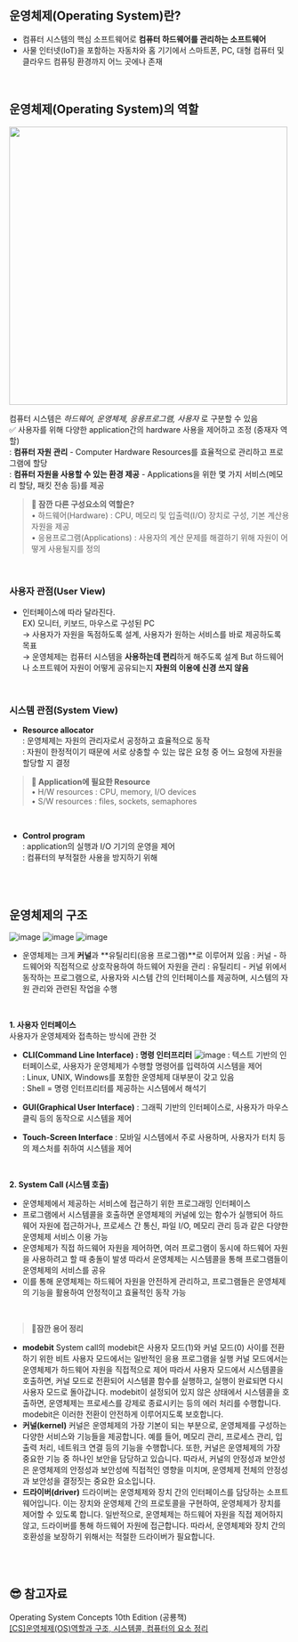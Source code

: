 ## 운영체제(Operating System)란?
- 컴퓨터 시스템의 핵심 소프트웨어로 **컴퓨터 하드웨어를 관리하는 소프트웨어**
- 사물 인터넷(IoT)을 포함하는 자동차와 홈 기기에서 스마트폰, PC, 대형 컴퓨터 및 클라우드 컴퓨팅 환경까지 어느 곳에나 존재 

<br>

## 운영체제(Operating System)의 역할
<p>
<img src="https://github.com/juijeong8324/CS-Study/assets/63052097/ae209e1e-fea7-4413-9a10-4577112c8e5d" width=500 />
</p>

컴퓨터 시스템은 _하드웨어, 운영체제, 응용프로그램, 사용자_ 로 구분할 수 있음         
✅ 사용자를 위해 다양한 application간의 hardware 사용을 제어하고 조정 (중재자 역할)         
: **컴퓨터 자원 관리** - Computer Hardware Resources를 효율적으로 관리하고 프로그램에 할당         
: **컴퓨터 자원을 사용할 수 있는 환경 제공** - Applications을 위한 몇 가지 서비스(메모리 할당, 패킷 전송 등)를 제공        

> **🤔 잠깐 다른 구성요소의 역할은?**           
• 하드웨어(Hardware) : CPU, 메모리 및 입출력(I/O) 장치로 구성, 기본 계산용 자원을 제공                 
• 응용프로그램(Applications) : 사용자의 계산 문제를 해결하기 위해 자원이 어떻게 사용될지를 정의     

<br>

### 사용자 관점(User View) 
- 인터페이스에 따라 달라진다.           
EX) 모니터, 키보드, 마우스로 구성된 PC            
→ 사용자가 자원을 독점하도록 설계, 사용자가 원하는 서비스를 바로 제공하도록 목표           
→ 운영체제는 컴퓨터 시스템을 **사용하는데 편리**하게 해주도록 설계 But 하드웨어나 소프트웨어 자원이 어떻게 공유되는지 **자원의 이용에 신경 쓰지 않음**          

<br>

### 시스템 관점(System View)
- **Resource allocator**        
: 운영체제는 자원의 관리자로서 공정하고 효율적으로 동작         
: 자원이 한정적이기 때문에 서로 상충할 수 있는 많은 요청 중 어느 요청에 자원을 할당할 지 결정
> **🤔 Application에 필요한 Resource**  
• H/W resources : CPU, memory, I/O devices                 
• S/W resources : files, sockets, semaphores

<br>

- **Control program**         
: application의 실행과 I/O 기기의 운영을 제어           
: 컴퓨터의 부적절한 사용을 방지하기 위해             

<br>
<br>

## 운영체제의 구조
![image](https://github.com/juijeong8324/CS-Study/assets/63052097/11ef3811-ac01-42a4-84f1-5b48a91aa05c)
![image](https://github.com/juijeong8324/CS-Study/assets/63052097/68a51166-7d02-4302-8f5b-3bdc96d35cda)
![image](https://github.com/juijeong8324/CS-Study/assets/63052097/a1a9a0ba-9648-4c7c-a487-7249fbb83839)

- 운영체제는 크게 **커널**과 **유틸리티(응용 프로그램)**로 이루어져 있음
: 커널 - 하드웨어와 직접적으로 상호작용하여 하드웨어 자원을 관리
: 유틸리티 - 커널 위에서 동작하는 프로그램으로, 사용자와 시스템 간의 인터페이스를 제공하며, 시스템의 자원 관리와 관련된 작업을 수행

<br>

**1. 사용자 인터페이스**                
사용자가 운영체제와 접촉하는 방식에 관한 것 

- **CLI(Command Line Interface) : 명령 인터프리터**
![image](https://github.com/juijeong8324/CS-Study/assets/63052097/11c5d372-44b1-4124-89b9-e9f866a5a2d6)
: 텍스트 기반의 인터페이스로, 사용자가 운영체제가 수행할 명령어를 입력하여 시스템을 제어        
: Linux, UNIX, Windows를 포함한 운영체제 대부분이 갖고 있음             
: Shell = 명령 인터프리터를 제공하는 시스템에서 해석기          

- **GUI(Graphical User Interface)**
: 그래픽 기반의 인터페이스로, 사용자가 마우스 클릭 등의 동작으로 시스템을 제어

- **Touch-Screen Interface**
: 모바일 시스템에서 주로 사용하며, 사용자가 터치 등의 제스처를 취하여 시스템을 제어 
<br>

**2. System Call (시스템 호출)**
- 운영체제에서 제공하는 서비스에 접근하기 위한 프로그래밍 인터페이스 
- 프로그램에서 시스템콜을 호출하면 운영체제의 커널에 있는 함수가 실행되어 하드웨어 자원에 접근하거나, 프로세스 간 통신, 파일 I/O, 메모리 관리 등과 같은 다양한 운영체제 서비스 이용 가능
- 운영체제가 직접 하드웨어 자원을 제어하면, 여러 프로그램이 동시에 하드웨어 자원을 사용하려고 할 때 충돌이 발생 따라서 운영체제는 시스템콜을 통해 프로그램들이 운영체제의 서비스를 공유
- 이를 통해 운영체제는 하드웨어 자원을 안전하게 관리하고, 프로그램들은 운영체제의 기능을 활용하여 안정적이고 효율적인 동작 가능

<br>

> **🤔잠깐 용어 정리** 
- **modebit**
System call의 modebit은 사용자 모드(1)와 커널 모드(0) 사이를 전환하기 위한 비트
사용자 모드에서는 일반적인 응용 프로그램을 실행 커널 모드에서는 운영체제가 하드웨어 자원을 직접적으로 제어 
따라서 사용자 모드에서 시스템콜을 호출하면, 커널 모드로 전환되어 시스템콜 함수를 실행하고, 실행이 완료되면 다시 사용자 모드로 돌아갑니다. 
modebit이 설정되어 있지 않은 상태에서 시스템콜을 호출하면, 운영체제는 프로세스를 강제로 종료시키는 등의 에러 처리를 수행합니다. 
modebit은 이러한 전환이 안전하게 이루어지도록 보호합니다.
- **커널(kernel)**
커널은 운영체제의 가장 기본이 되는 부분으로, 운영체제를 구성하는 다양한 서비스와 기능들을 제공합니다. 
예를 들어, 메모리 관리, 프로세스 관리, 입출력 처리, 네트워크 연결 등의 기능을 수행합니다. 또한, 커널은 운영체제의 가장 중요한 기능 중 하나인 보안을 담당하고 있습니다. 
따라서, 커널의 안정성과 보안성은 운영체제의 안정성과 보안성에 직접적인 영향을 미치며, 운영체제 전체의 안정성과 보안성을 결정짓는 중요한 요소입니다.
- **드라이버(driver)**
드라이버는 운영체제와 장치 간의 인터페이스를 담당하는 소프트웨어입니다. 
이는 장치와 운영체제 간의 프로토콜을 구현하여, 운영체제가 장치를 제어할 수 있도록 합니다. 
일반적으로, 운영체제는 하드웨어 자원을 직접 제어하지 않고, 드라이버를 통해 하드웨어 자원에 접근합니다. 
따라서, 운영체제와 장치 간의 호환성을 보장하기 위해서는 적절한 드라이버가 필요합니다.

<br>
<br>

## 😎 참고자료 
Operating System Concepts 10th Edition (공룡책)              
[[CS]운영체제(OS)역할과 구조, 시스템콜, 컴퓨터의 요소 정리](https://im-designloper.tistory.com/119#:~:text=%EC%9A%B4%EC%98%81%EC%B2%B4%EC%A0%9C%EC%9D%98%20%EC%97%AD%ED%95%A0,%EB%8B%A4%EC%96%91%ED%95%9C%20%EA%B8%B0%EB%8A%A5%EC%9D%84%20%EC%88%98%ED%96%89%ED%95%A9%EB%8B%88%EB%8B%A4.)
